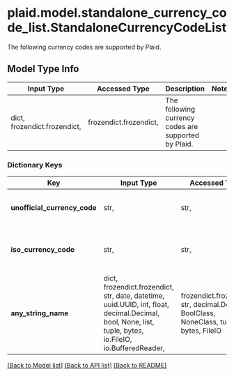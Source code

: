 # plaid.model.standalone_currency_code_list.StandaloneCurrencyCodeList

The following currency codes are supported by Plaid.

## Model Type Info
Input Type | Accessed Type | Description | Notes
------------ | ------------- | ------------- | -------------
dict, frozendict.frozendict,  | frozendict.frozendict,  | The following currency codes are supported by Plaid. | 

### Dictionary Keys
Key | Input Type | Accessed Type | Description | Notes
------------ | ------------- | ------------- | ------------- | -------------
**unofficial_currency_code** | str,  | str,  | List of unofficial currency codes | 
**iso_currency_code** | str,  | str,  | Plaid supports all ISO 4217 currency codes. | 
**any_string_name** | dict, frozendict.frozendict, str, date, datetime, uuid.UUID, int, float, decimal.Decimal, bool, None, list, tuple, bytes, io.FileIO, io.BufferedReader,  | frozendict.frozendict, str, decimal.Decimal, BoolClass, NoneClass, tuple, bytes, FileIO | any string name can be used but the value must be the correct type | [optional]

[[Back to Model list]](../../README.md#documentation-for-models) [[Back to API list]](../../README.md#documentation-for-api-endpoints) [[Back to README]](../../README.md)

